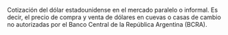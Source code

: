 Cotización del dólar estadounidense en el mercado paralelo o informal. Es decir, el precio de compra y venta de dólares en cuevas o casas de cambio no autorizadas por el Banco Central de la República Argentina (BCRA).

<div class="w-full h-48 p-4" id="plot-cotizacion-actual-blue"></div>

